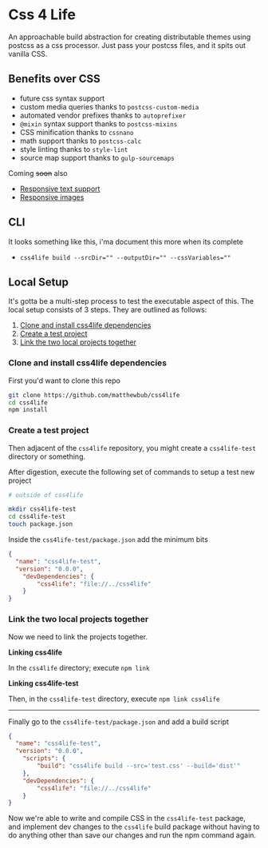 # Css 4 Life

An approachable build abstraction for creating distributable themes using postcss as a css processor. Just pass your postcss files, and it spits out vanilla CSS.

## Benefits over CSS

- future css syntax support
- custom media queries thanks to `postcss-custom-media`
- automated vendor prefixes thanks to `autoprefixer`
- `@mixin` syntax support thanks to `postcss-mixins`
- CSS minification thanks to `cssnano`
- math support thanks to `postcss-calc`
- style linting thanks to `style-lint`
- source map support thanks to `gulp-sourcemaps`

Coming <strike>soon</strike> also
- [Responsive text support](https://github.com/madeleineostoja/postcss-responsive-type)
- [Responsive images](https://github.com/reworkcss/rework-plugin-at2x)

## CLI

It looks something like this, i'ma document this more when its complete 

- `css4life build --srcDir="" --outputDir="" --cssVariables=""`

## Local Setup 

It's gotta be a multi-step process to test the executable aspect of this. The local setup consists of 3 steps. They are outlined as follows:

1. [Clone and install css4life dependencies](#clone-and-install-css4life-dependencies) 
2. [Create a test project](#create-a-test-project)
3. [Link the two local projects together]()

### Clone and install css4life dependencies
First you'd want to clone this repo

```sh
git clone https://github.com/matthewbub/css4life
cd css4life
npm install
```

### Create a test project
Then adjacent of the `css4life` repository, you might create a `css4life-test` directory or something.

After digestion, execute the following set of commands to setup a test new project

```sh
# outside of css4life

mkdir css4life-test
cd css4life-test
touch package.json
```

Inside the `css4life-test/package.json` add the minimum bits 

```json
{
  "name": "css4life-test",
  "version": "0.0.0",  
	"devDependencies": {
		"css4life": "file://../css4life"
	}
}
```

### Link the two local projects together

Now we need to link the projects together. 

**Linking css4life**

In the `css4life` directory; execute `npm link` 

**Linking css4life-test**

Then, in the `css4life-test` directory, execute `npm link css4life`

---

Finally go to the `css4life-test/package.json` and add a build script

```json
{
  "name": "css4life-test",
  "version": "0.0.0",  
	"scripts": {
		"build": "css4life build --src='test.css' --build='dist'"
	},
	"devDependencies": {
		"css4life": "file://../css4life"
	}
}
```

Now we're able to write and compile CSS in the `css4life-test` package, and implement dev changes to the `css4life` build package without having to do anything other than save our changes and run the npm command again. 
